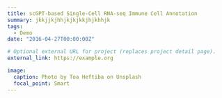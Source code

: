 ```yaml
---
title: scGPT-based Single-Cell RNA-seq Immune Cell Annotation
summary: jkkjjkjhhjkjkjkkjhjkhhjk
tags:
  - Demo
date: "2016-04-27T00:00:00Z"

# Optional external URL for project (replaces project detail page).
external_link: https://example.org

image:
  caption: Photo by Toa Heftiba on Unsplash
  focal_point: Smart
---
```

